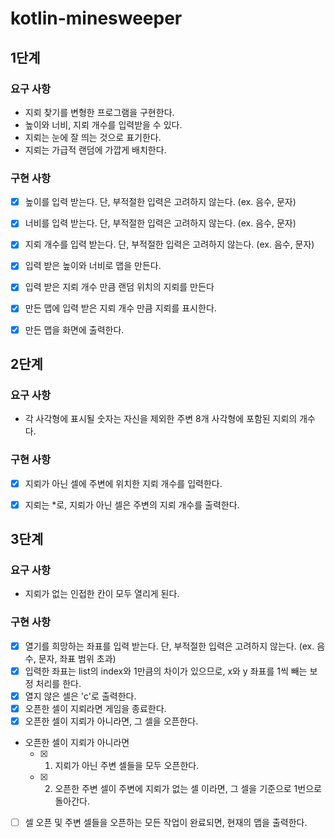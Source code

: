 # kotlin-minesweeper

## 1단계

### 요구 사항
- 지뢰 찾기를 변형한 프로그램을 구현한다.
- 높이와 너비, 지뢰 개수를 입력받을 수 있다.
- 지뢰는 눈에 잘 띄는 것으로 표기한다.
- 지뢰는 가급적 랜덤에 가깝게 배치한다.

### 구현 사항
- [x] 높이를 입력 받는다. 단, 부적절한 입력은 고려하지 않는다. (ex. 음수, 문자)
- [x] 너비를 입력 받는다. 단, 부적절한 입력은 고려하지 않는다. (ex. 음수, 문자)
- [x] 지뢰 개수를 입력 받는다. 단, 부적절한 입력은 고려하지 않는다. (ex. 음수, 문자)
- [x] 입력 받은 높이와 너비로 맵을 만든다.
- [x] 입력 받은 지뢰 개수 만큼 랜덤 위치의 지뢰를 만든다
- [x] 만든 맵에 입력 받은 지뢰 개수 만큼 지뢰를 표시한다.
- [x] 만든 맵을 화면에 출력한다.


## 2단계

### 요구 사항
- 각 사각형에 표시될 숫자는 자신을 제외한 주변 8개 사각형에 포함된 지뢰의 개수다.

### 구현 사항
- [x] 지뢰가 아닌 셀에 주변에 위치한 지뢰 개수를 입력한다.
- [x] 지뢰는 *로, 지뢰가 아닌 셀은 주변의 지뢰 개수를 출력한다.


## 3단계

### 요구 사항
- 지뢰가 없는 인접한 칸이 모두 열리게 된다.

### 구현 사항
- [x] 열기를 희망하는 좌표를 입력 받는다. 단, 부적절한 입력은 고려하지 않는다. (ex. 음수, 문자, 좌표 범위 초과)
- [x] 입력한 좌표는 list의 index와 1만큼의 차이가 있으므로, x와 y 좌표를 1씩 빼는 보정 처리를 한다.
- [x] 열지 않은 셀은 'c'로 출력한다.
- [x] 오픈한 셀이 지뢰라면 게임을 종료한다.
- [x] 오픈한 셀이 지뢰가 아니라면, 그 셀을 오픈한다.
- 오픈한 셀이 지뢰가 아니라면
  - [x] 1. 지뢰가 아닌 주변 셀들을 모두 오픈한다.
  - [x] 2. 오픈한 주변 셀이 주변에 지뢰가 없는 셀 이라면, 그 셀을 기준으로 1번으로 돌아간다.
- [ ] 셀 오픈 및 주변 셀들을 오픈하는 모든 작업이 완료되면, 현재의 맵을 출력한다.
